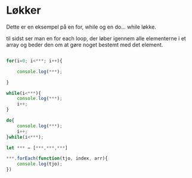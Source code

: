 # Løkker

Dette er en eksempel på en for, while og en do... while løkke.

til sidst ser man en for each loop, der løber igennem alle elementerne i et array og beder den om at gøre noget bestemt med det element.

```javascript

for(i=0; i<***; i++){

    console.log(***);

}

while(i<***){
    console.log(***);
    i++;
}

do{
    console.log(***);
    i++;
}while(i<***);

let *** = [***,***,***]

***.forEach(function(tjo, index, arr){
    console.log(tjo);
})
```